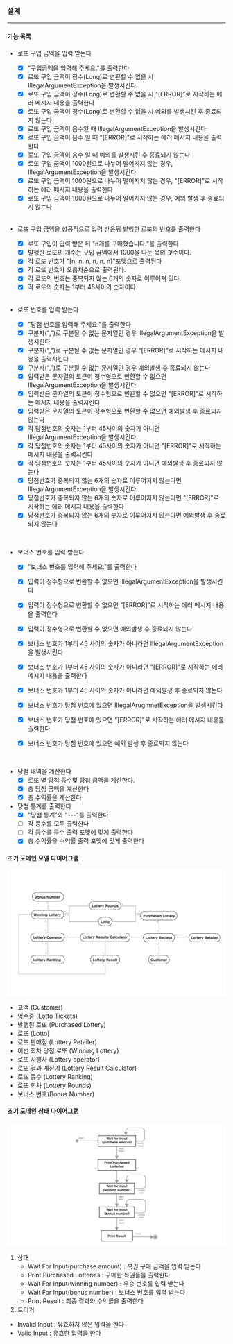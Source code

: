 
### 설계

---
#### 기능 목록 
- 로또 구입 금액을 입력 받는다 
  - [X] "구입금액을 입력해 주세요."를 출력한다 
  - [X] 로또 구입 금액이 정수(Long)로 변환할 수 없을 시 IllegalArgumentException을 발생시킨다
  - [X] 로또 구입 금액이 정수(Long)로 변환할 수 없을 시 "[ERROR]"로 시작하는 에러 메시지 내용을 출력한다
  - [X] 로또 구입 금액이 정수(Long)로 변환할 수 없을 시 예외를 발생시킨 후 종료되지 않는다
  - [X] 로또 구입 금액이 음수일 때 IllegalArgumentException을 발생시킨다
  - [X] 로또 구입 금액이 음수 일 때 "[ERROR]"로 시작하는 에러 메시지 내용을 출력한다
  - [X] 로또 구입 금액이 음수 일 때 예외를 발생시킨 후 종료되지 않는다
  - [X] 로또 구입 금액이 1000원으로 나누어 떨어지지 않는 경우, IllegalArgumentException을 발생시킨다
  - [X] 로또 구입 금액이 1000원으로 나누어 떨어지지 않는 경우, "[ERROR]"로 시작하는 에러 메시지 내용을 출력한다
  - [X] 로또 구입 금액이 1000원으로 나누어 떨어지지 않는 경우, 예외 발생 후 종료되지 않는다
  
  <br/>
  
- 로또 구입 금액을 성공적으로 입력 받은뒤 발행한 로또의 번호를 출력한다
  - [X] 로또 구입이 입력 받은 뒤 "n개를 구매했습니다."를 출력한다  
  - [X] 발행한 로또의 개수는 구입 금액에서 1000을 나눈 몫의 갯수이다.
  - [X] 각 로또 번호가 "[n, n, n, n, n, n]"포맷으로 출력된다
  - [X] 각 로또 번호가 오름차순으로 출력된다.
  - [X] 각 로또의 번호는 중복되지 않는 6개의 숫자로 이루어져 있다.
  - [X] 각 로또의 숫자는 1부터 45사이의 숫자이다.
  
  <br/>
  
- 로또 번호를 입력 받는다
  - [X] "당첨 번호를 입력해 주세요."를 출력한다 
  - [X] 구분자(",")로 구분될 수 없는 문자열인 경우 IllegalArgumentException을 발생시킨다
  - [X] 구분자(",")로 구분될 수 없는 문자열인 경우 "[ERROR]"로 시작하는 메시지 내용을 출력시킨다
  - [X] 구분자(",")로 구분될 수 없는 문자열인 경우 예외발생 후 종료되지 않는다
  - [X] 입력받은 문자열의 토큰이 정수형으로 변환할 수 없으면 IllegalArgumentException을 발생시킨다
  - [X] 입력받은 문자열의 토큰이 정수형으로 변환할 수 없으면 "[ERROR]"로 시작하는 메시지 내용을 출력시킨다
  - [X] 입력받은 문자열의 토큰이 정수형으로 변환할 수 없으면 예외발생 후 종료되지 않는다
  - [X] 각 당첨번호의 숫자는 1부터 45사이의 숫자가 아니면 IllegalArgumentException을 발생시킨다
  - [X] 각 당첨번호의 숫자는 1부터 45사이의 숫자가 아니면 "[ERROR]"로 시작하는 메시지 내용을 출력시킨다
  - [X] 각 당첨번호의 숫자는 1부터 45사이의 숫자가 아니면 예외발생 후 종료되지 않는다
  - [X] 당첨번호가 중복되지 않는 6개의 숫자로 이루어지지 않는다면 IllegalArgumentException을 발생시킨다
  - [X] 당첨번호가 중복되지 않는 6개의 숫자로 이루어지지 않는다면 "[ERROR]"로 시작하는 에러 메시지 내용을 출력한다
  - [X] 당첨번호가 중복되지 않는 6개의 숫자로 이루어지지 않는다면 예외발생 후 종료되지 않는다

<br/>

- 보너스 번호를 입력 받는다
  - [X] "보너스 번호를 입력해 주세요."를 출력한다 
  - [X] 입력이 정수형으로 변환할 수 없으면 IllegalArgumentException을 발생시킨다
  - [X] 입력이 정수형으로 변환할 수 없으면 "[ERROR]"로 시작하는 에러 메시지 내용을 출력한다
  - [X] 입력이 정수형으로 변환할 수 없으면 예외발생 후 종료되지 않는다
  - [X] 보너스 번호가 1부터 45 사이의 숫자가 아니라면 IllegalArgumentException을 발생시킨다
  - [X] 보너스 번호가 1부터 45 사이의 숫자가 아니라면 "[ERROR]"로 시작하는 에러 메시지 내용을 출력한다
  - [X] 보너스 번호가 1부터 45 사이의 숫자가 아니라면 예외발생 후 종료되지 않는다
  - [X] 보너스 번호가 당첨 번호에 있으면 IllegalArugmnetException을 발생시킨다 
  - [X] 보너스 번호가 당첨 번호에 있으면 "[ERROR]"로 시작하는 에러 메시지 내용을 출력한다 
  - [X] 보너스 번호가 당첨 번호에 있으면 예외 발생 후 종료되지 않는다


<br/>

- 당첨 내역을 계산한다
  - [X] 로또 별 당첨 등수및 당첨 금액을 계산한다. 
  - [X] 총 당첨 금액을 계산한다
  - [X] 총 수익률을 계산한다
  
- 당첨 통계를 출력한다 
  - [X] "당첨 통계"와 "---"를 출력한다
  - [ ] 각 등수를 모두 출력한다
  - [ ] 각 등수를 등수 출력 포맷에 맞게 출력한다
  - [X] 총 수익률을 수익률 출력 포맷에 맞게 출력한다 

#### 초기 도메인 모델 다이어그램

![DomainModel](./image/DomainModel.png)

* 고객 (Customer)
* 영수증 (Lotto Tickets)
* 발행된 로또 (Purchased Lottery)
* 로또 (Lotto)
* 로또 판매점 (Lottery Retailer)
* 이번 회차 당첨 로또 (Winning Lottery)
* 로또 시행사 (Lottery operator)
* 로또 결과 계산기 (Lottery Result Calculator)
* 로또 등수 (Lottery Ranking)
* 로또 회차 (Lottery Rounds)
* 보너스 번호(Bonus Number)

#### 초기 도메인 상태 다이어그램 

![DomainStateModel](./image/DomainStateModel.png)

1. 상태 
   * Wait For Input(purchase amount) : 복권 구매 금액을 입력 받는다
   * Print Purchased Lotteries : 구매한 복권들을 출력한다
   * Wait For Input(winning number) : 우승 번호를 입력 받는다
   * Wait For Input(bonus number) : 보너스 번호를 입력 받는다
   * Print Result : 최종 결과와 수익률을 출력한다
2. 트리거
  * Invalid Input : 유효하지 않은 입력을 한다 
  * Valid Input : 유효한 입력을 한다